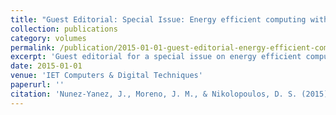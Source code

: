 ```yaml
---
title: "Guest Editorial: Special Issue: Energy efficient computing with adaptive and heterogeneous architectures"
collection: publications
category: volumes
permalink: /publication/2015-01-01-guest-editorial-energy-efficient-computing-adaptive
excerpt: 'Guest editorial for a special issue on energy efficient computing with adaptive and heterogeneous architectures, addressing energy efficiency challenges in mobile devices and server systems.'
date: 2015-01-01
venue: 'IET Computers & Digital Techniques'
paperurl: ''
citation: 'Nunez-Yanez, J., Moreno, J. M., & Nikolopoulos, D. S. (2015). &quot;Guest Editorial: Special Issue: Energy efficient computing with adaptive and heterogeneous architectures.&quot; <i>IET Computers & Digital Techniques</i>, 9(1), 1-2.'
---
```

